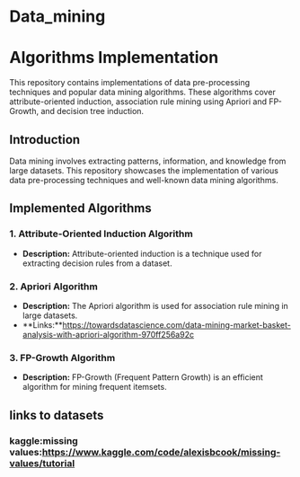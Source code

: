 # Data_mining
# Algorithms Implementation

This repository contains implementations of data pre-processing techniques and popular data mining algorithms. These algorithms cover attribute-oriented induction, association rule mining using Apriori and FP-Growth, and decision tree induction.


## Introduction
Data mining involves extracting patterns, information, and knowledge from large datasets. This repository showcases the implementation of various data pre-processing techniques and well-known data mining algorithms.

## Implemented Algorithms

### 1. Attribute-Oriented Induction Algorithm
- **Description:** Attribute-oriented induction is a technique used for extracting decision rules from a dataset.


### 2. Apriori Algorithm
- **Description:** The Apriori algorithm is used for association rule mining in large datasets.
- **Links:**https://towardsdatascience.com/data-mining-market-basket-analysis-with-apriori-algorithm-970ff256a92c

### 3. FP-Growth Algorithm
- **Description:** FP-Growth (Frequent Pattern Growth) is an efficient algorithm for mining frequent itemsets.


## links to datasets
### kaggle:missing values:https://www.kaggle.com/code/alexisbcook/missing-values/tutorial

